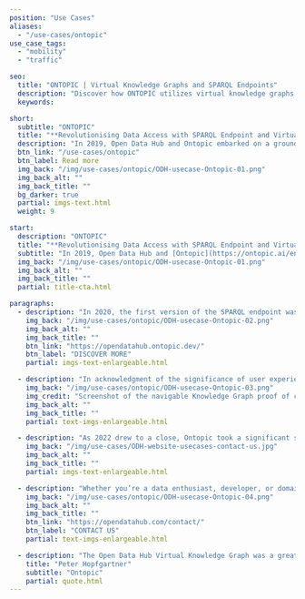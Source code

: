 ```yaml
---
position: "Use Cases"
aliases:
  - "/use-cases/ontopic"
use_case_tags:
  - "mobility"
  - "traffic"

seo:
  title: "ONTOPIC | Virtual Knowledge Graphs and SPARQL Endpoints"
  description: "Discover how ONTOPIC utilizes virtual knowledge graphs and SPARQL endpoints to provide seamless access to real-time mobility and tourism data via Open Data Hub."
  keywords:

short:
  subtitle: "ONTOPIC"
  title: "**Revolutionising Data Access with SPARQL Endpoint and Virtual Knowledge Graph**"
  description: "In 2019, Open Data Hub and Ontopic embarked on a groundbreaking project to develop a Virtual Knowledge Graph based on real data, specifically focusing on tourism and mobility domains. This partnership aimed to revolutionise data access and provide valuable insights through a SPARQL endpoint."
  btn_link: "/use-cases/ontopic"
  btn_label: Read more
  img_back: "/img/use-cases/ontopic/ODH-usecase-Ontopic-01.png"
  img_back_alt: ""
  img_back_title: ""
  bg_darker: true
  partial: imgs-text.html
  weight: 9

start:
  description: "ONTOPIC"
  title: "**Revolutionising Data Access with SPARQL Endpoint and Virtual Knowledge Graph**"
  subtitle: "In 2019, Open Data Hub and [Ontopic](https://ontopic.ai/en/) embarked on an ambitious project to develop a Virtual Knowledge Graph that would leverage real-world data. The goal was to provide seamless access to real-time mobility and tourism data through a SPARQL endpoint."
  img_back: "/img/use-cases/ontopic/ODH-usecase-Ontopic-01.png"
  img_back_alt: ""
  img_back_title: ""
  partial: title-cta.html

paragraphs:
  - description: "In 2020, the first version of the SPARQL endpoint was unveiled. This groundbreaking tool exposed the data from the two primary Open Data Hub Data Spaces, catering to both the mobility and tourism domains. The SPARQL endpoint became the go-to resource for querying and accessing valuable information."
    img_back: "/img/use-cases/ontopic/ODH-usecase-Ontopic-02.png"
    img_back_alt: ""
    img_back_title: ""
    btn_link: "https://opendatahub.ontopic.dev/"
    btn_label: "DISCOVER MORE"
    partial: imgs-text-enlargeable.html

  - description: "In acknowledgment of the significance of user experience, Ontopic introduced a user-friendly version of the SPARQL endpoint in 2021. This intuitive interface was designed to facilitate data consumption and the creation of precise SPARQL queries, simplifying the process and empowering users to leverage the SPARQL endpoint's capabilities more effectively. The testing phase has concluded for now. However, it can be reopened in response to genuine and specific needs."
    img_back: "/img/use-cases/ontopic/ODH-usecase-Ontopic-03.png"
    img_credit: "Screenshot of the navigable Knowledge Graph proof of concept"
    img_back_alt: ""
    img_back_title: ""
    partial: text-imgs-enlargeable.html

  - description: "As 2022 drew to a close, Ontopic took a significant step forward by officially publishing a testing version of the SPARQL endpoint. This version was powered by real data sourced from the Open Data Hub, ensuring its reliability and accuracy. With this milestone, Ontopic solidified its commitment to delivering a robust and dependable resource for data consumption."
    img_back: "/img/use-cases/ODH-website-usecases-contact-us.jpg"
    img_back_alt: ""
    img_back_title: ""
    partial: imgs-text-enlargeable.html

  - description: "Whether you’re a data enthusiast, developer, or domain expert, if you have a real use case and wish to explore the power of knowledge graphs and semantics in the Open Data Hub, please don’t hesitate to contact us. While the current testing phase has concluded, we are ready to reopen it in response to genuine and specific needs."
    img_back: "/img/use-cases/ontopic/ODH-usecase-Ontopic-04.png"
    img_back_alt: ""
    img_back_title: ""
    btn_link: "https://opendatahub.com/contact/"
    btn_label: "CONTACT US"
    partial: text-imgs-enlargeable.html

  - description: "The Open Data Hub Virtual Knowledge Graph was a great opportunity to show how data can be integrated into a highly usable source of precise information and knowledge. The solutions developed also thanks to this project allow now the fast and inexpensive creation of semantic layers, which can be used from a large variety of applications, such as PowerBI, Tableau, Metabase, Excel, Pandas and many more, in addition to the native RDF-oriented solutions."
    title: "Peter Hopfgartner"
    subtitle: "Ontopic"
    partial: quote.html
---
```

